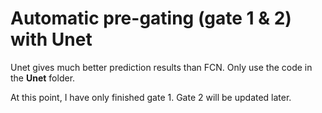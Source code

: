 # Automatic pre-gating (gate 1 & 2) with Unet

Unet gives much better prediction results than FCN. Only use the code in the **Unet** folder.  

At this point, I have only finished gate 1. Gate 2 will be updated later.
